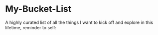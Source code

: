 # My-Bucket-List
A highly curated list of all the things I want to kick off and explore in this lifetime, reminder to self:
